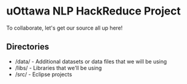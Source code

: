 uOttawa NLP HackReduce Project
==============================

To collaborate, let's get our source all up here!

Directories
-----------

- /data/ - Additional datasets or data files that we will be using
- /libs/ - Libraries that we'll be using
- /src/ - Eclipse projects
